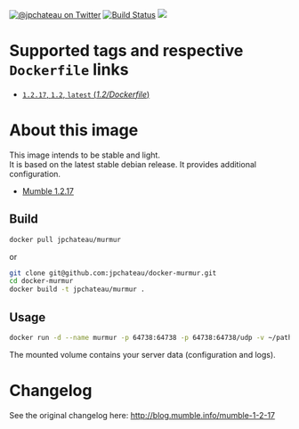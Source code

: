 [![@jpchateau on Twitter](http://img.shields.io/badge/twitter-%40jpchateau-blue.svg?style=flat)](https://twitter.com/jpchateau) [![Build Status](https://travis-ci.org/jpchateau/docker-murmur.svg?branch=master)](https://travis-ci.org/jpchateau/docker-murmur) [![](https://images.microbadger.com/badges/image/jpchateau/docker-murmur.svg)](https://microbadger.com/images/jpchateau/docker-murmur)

# Supported tags and respective `Dockerfile` links

- [`1.2.17`, `1.2`, `latest` (*1.2/Dockerfile*)](https://github.com/jpchateau/docker-murmur/blob/master/1.2/Dockerfile)

# About this image

This image intends to be stable and light.  
It is based on the latest stable debian release.
It provides additional configuration.

* [Mumble 1.2.17](https://wiki.mumble.info/wiki/Main_Page)

## Build

```bash
docker pull jpchateau/murmur
```
or
```bash
git clone git@github.com:jpchateau/docker-murmur.git
cd docker-murmur
docker build -t jpchateau/murmur .
```

## Usage

```bash
docker run -d --name murmur -p 64738:64738 -p 64738:64738/udp -v ~/path/to/data:/data jpchateau/murmur
```

The mounted volume contains your server data (configuration and logs).


# Changelog

See the original changelog here: http://blog.mumble.info/mumble-1-2-17
